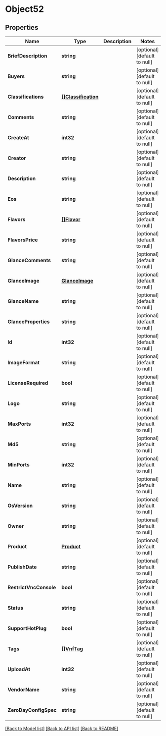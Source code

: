 # Object52

## Properties
Name | Type | Description | Notes
------------ | ------------- | ------------- | -------------
**BriefDescription** | **string** |  | [optional] [default to null]
**Buyers** | **string** |  | [optional] [default to null]
**Classifications** | [**[]Classification**](Classification.md) |  | [optional] [default to null]
**Comments** | **string** |  | [optional] [default to null]
**CreateAt** | **int32** |  | [optional] [default to null]
**Creator** | **string** |  | [optional] [default to null]
**Description** | **string** |  | [optional] [default to null]
**Eos** | **string** |  | [optional] [default to null]
**Flavors** | [**[]Flavor**](Flavor.md) |  | [optional] [default to null]
**FlavorsPrice** | **string** |  | [optional] [default to null]
**GlanceComments** | **string** |  | [optional] [default to null]
**GlanceImage** | [**GlanceImage**](GlanceImage.md) |  | [optional] [default to null]
**GlanceName** | **string** |  | [optional] [default to null]
**GlanceProperties** | **string** |  | [optional] [default to null]
**Id** | **int32** |  | [optional] [default to null]
**ImageFormat** | **string** |  | [optional] [default to null]
**LicenseRequired** | **bool** |  | [optional] [default to null]
**Logo** | **string** |  | [optional] [default to null]
**MaxPorts** | **int32** |  | [optional] [default to null]
**Md5** | **string** |  | [optional] [default to null]
**MinPorts** | **int32** |  | [optional] [default to null]
**Name** | **string** |  | [optional] [default to null]
**OsVersion** | **string** |  | [optional] [default to null]
**Owner** | **string** |  | [optional] [default to null]
**Product** | [**Product**](Product.md) |  | [optional] [default to null]
**PublishDate** | **string** |  | [optional] [default to null]
**RestrictVncConsole** | **bool** |  | [optional] [default to null]
**Status** | **string** |  | [optional] [default to null]
**SupportHotPlug** | **bool** |  | [optional] [default to null]
**Tags** | [**[]VnfTag**](VnfTag.md) |  | [optional] [default to null]
**UploadAt** | **int32** |  | [optional] [default to null]
**VendorName** | **string** |  | [optional] [default to null]
**ZeroDayConfigSpec** | **string** |  | [optional] [default to null]

[[Back to Model list]](../README.md#documentation-for-models) [[Back to API list]](../README.md#documentation-for-api-endpoints) [[Back to README]](../README.md)



